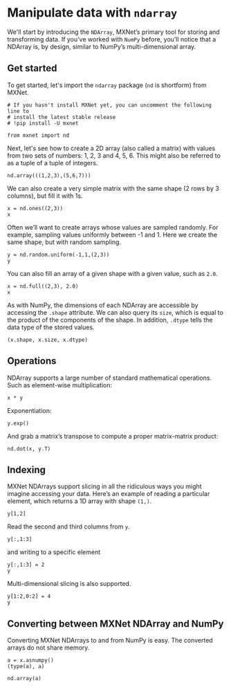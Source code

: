 # Manipulate data with `ndarray`

We'll start by introducing the `NDArray`, MXNet’s primary tool for storing and transforming data. If you’ve worked with `NumPy` before, you’ll notice that a NDArray is, by design, similar to NumPy’s multi-dimensional array.

## Get started

To get started, let's import the `ndarray` package (`nd` is shortform) from MXNet.

```{.python .input  n=1}
# If you hasn't install MXNet yet, you can uncomment the following line to
# install the latest stable release
# !pip install -U mxnet

from mxnet import nd
```

Next, let's see how to create a 2D array (also called a matrix) with values from two sets of numbers: 1, 2, 3 and 4, 5, 6. This might also be referred to as a tuple of a tuple of integers.

```{.python .input  n=2}
nd.array(((1,2,3),(5,6,7)))
```

We can also create a very simple matrix with the same shape (2 rows by 3 columns), but fill it with 1s.

```{.python .input  n=3}
x = nd.ones((2,3))
x
```

Often we’ll want to create arrays whose values are sampled randomly. For example, sampling values uniformly between -1 and 1. Here we create the same shape, but with random sampling.

```{.python .input  n=15}
y = nd.random.uniform(-1,1,(2,3))
y
```

You can also fill an array of a given shape with a given value, such as `2.0`.
<!-- added to improve multiplication example -->

```{.python .input  n=16}
x = nd.full((2,3), 2.0)
x
```

As with NumPy, the dimensions of each NDArray are accessible by accessing the `.shape` attribute. We can also query its `size`, which is equal to the product of the components of the shape. In addition, `.dtype` tells the data type of the stored values.

```{.python .input  n=17}
(x.shape, x.size, x.dtype)
```

## Operations

NDArray supports a large number of standard mathematical operations. Such as element-wise multiplication:

```{.python .input  n=18}
x * y
```

Exponentiation:

```{.python .input  n=23}
y.exp()
```

And grab a matrix’s transpose to compute a proper matrix-matrix product:

```{.python .input  n=24}
nd.dot(x, y.T)
```

## Indexing

MXNet NDArrays support slicing in all the ridiculous ways you might imagine accessing your data. Here’s an example of reading a particular element, which returns a 1D array with shape `(1,)`.

```{.python .input  n=25}
y[1,2]
```

Read the second and third columns from `y`.

```{.python .input  n=26}
y[:,1:3]
```

and writing to a specific element

```{.python .input  n=27}
y[:,1:3] = 2
y
```

Multi-dimensional slicing is also supported.

```{.python .input  n=28}
y[1:2,0:2] = 4
y
```

## Converting between MXNet NDArray and NumPy

Converting MXNet NDArrays to and from NumPy is easy. The converted arrays do not share memory.

```{.python .input  n=29}
a = x.asnumpy()
(type(a), a)
```

```{.python .input  n=30}
nd.array(a)
```

